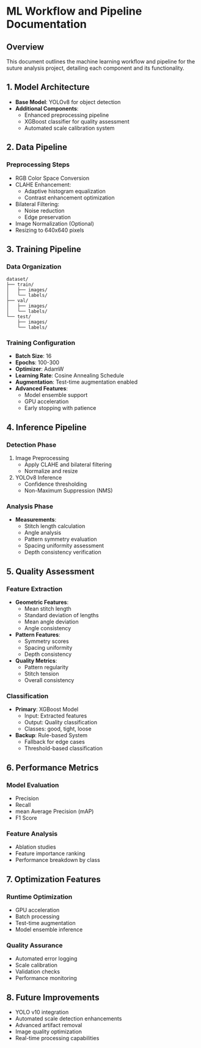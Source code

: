 # ML Workflow and Pipeline Documentation

## Overview
This document outlines the machine learning workflow and pipeline for the suture analysis project, detailing each component and its functionality.

## 1. Model Architecture
- **Base Model**: YOLOv8 for object detection
- **Additional Components**:
  - Enhanced preprocessing pipeline
  - XGBoost classifier for quality assessment
  - Automated scale calibration system

## 2. Data Pipeline
### Preprocessing Steps
- RGB Color Space Conversion
- CLAHE Enhancement:
  - Adaptive histogram equalization
  - Contrast enhancement optimization
- Bilateral Filtering:
  - Noise reduction
  - Edge preservation
- Image Normalization (Optional)
- Resizing to 640x640 pixels

## 3. Training Pipeline
### Data Organization
```
dataset/
├── train/
│   ├── images/
│   └── labels/
├── val/
│   ├── images/
│   └── labels/
└── test/
    ├── images/
    └── labels/
```

### Training Configuration
- **Batch Size**: 16
- **Epochs**: 100-300
- **Optimizer**: AdamW
- **Learning Rate**: Cosine Annealing Schedule
- **Augmentation**: Test-time augmentation enabled
- **Advanced Features**:
  - Model ensemble support
  - GPU acceleration
  - Early stopping with patience

## 4. Inference Pipeline
### Detection Phase
1. Image Preprocessing
   - Apply CLAHE and bilateral filtering
   - Normalize and resize
2. YOLOv8 Inference
   - Confidence thresholding
   - Non-Maximum Suppression (NMS)

### Analysis Phase
- **Measurements**:
  - Stitch length calculation
  - Angle analysis
  - Pattern symmetry evaluation
  - Spacing uniformity assessment
  - Depth consistency verification

## 5. Quality Assessment
### Feature Extraction
- **Geometric Features**:
  - Mean stitch length
  - Standard deviation of lengths
  - Mean angle deviation
  - Angle consistency
- **Pattern Features**:
  - Symmetry scores
  - Spacing uniformity
  - Depth consistency
- **Quality Metrics**:
  - Pattern regularity
  - Stitch tension
  - Overall consistency

### Classification
- **Primary**: XGBoost Model
  - Input: Extracted features
  - Output: Quality classification
  - Classes: good, tight, loose
- **Backup**: Rule-based System
  - Fallback for edge cases
  - Threshold-based classification

## 6. Performance Metrics
### Model Evaluation
- Precision
- Recall
- mean Average Precision (mAP)
- F1 Score

### Feature Analysis
- Ablation studies
- Feature importance ranking
- Performance breakdown by class

## 7. Optimization Features
### Runtime Optimization
- GPU acceleration
- Batch processing
- Test-time augmentation
- Model ensemble inference

### Quality Assurance
- Automated error logging
- Scale calibration
- Validation checks
- Performance monitoring

## 8. Future Improvements
- YOLO v10 integration
- Automated scale detection enhancements
- Advanced artifact removal
- Image quality optimization
- Real-time processing capabilities